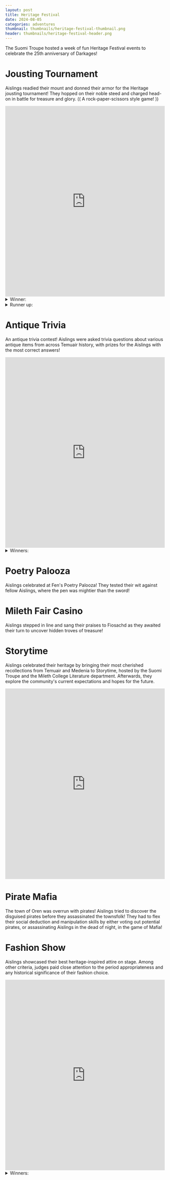 ```yaml
---
layout: post
title: Heritage Festival
date: 2024-08-05
categories: adventures
thumbnail: thumbnails/heritage-festival-thumbnail.png
header: thumbnails/heritage-festival-header.png
---
```


The Suomi Troupe hosted a week of fun Heritage Festival events to celebrate the 25th anniversary of Darkages!


# Jousting Tournament

Aislings readied their mount and donned their armor for the Heritage jousting tournament! They hopped on their noble steed and charged head-on in battle for treasure and glory. (( A rock-paper-scissors style game! ))

<iframe width="100%" height="600" src="https://www.youtube.com/embed/CMqARkcqRcI?si=AAJz3veU4jpy6new" title="YouTube video player" frameborder="0" allow="accelerometer; autoplay; clipboard-write; encrypted-media; gyroscope; picture-in-picture; web-share" referrerpolicy="strict-origin-when-cross-origin" allowfullscreen></iframe>

<details><summary>Winner:</summary>Doofle</details>

<details><summary>Runner up:</summary>blueskye</details>

# Antique Trivia

An antique trivia contest! Aislings were asked trivia questions about various antique items from across Temuair history, with prizes for the Aislings with the most correct answers!

<iframe width="100%" height="600" src="https://www.youtube.com/embed/mEyuEIlD8m0?si=w7LbTswT6O2omPvH" title="YouTube video player" frameborder="0" allow="accelerometer; autoplay; clipboard-write; encrypted-media; gyroscope; picture-in-picture; web-share" referrerpolicy="strict-origin-when-cross-origin" allowfullscreen></iframe>

<details><summary>Winners:</summary>1. Snooze 2. Wizadrian 3. Doofle</details>

# Poetry Palooza

Aislings celebrated at Fen's Poetry Palooza! They tested their wit against fellow Aislings, where the pen was mightier than the sword!

# Mileth Fair Casino

Aislings stepped in line and sang their praises to Fiosachd as they awaited their turn to uncover hidden troves of treasure!

# Storytime

Aislings celebrated their heritage by bringing their most cherished recollections from Temuair and Medenia to Storytime, hosted by the Suomi Troupe and the Mileth College Literature department. Afterwards, they explore the community's current expectations and hopes for the future.

<iframe width="100%" height="600" src="https://www.youtube.com/embed/mwMbDu5j8SY?si=wwhtZA7LONPh1jTG" title="YouTube video player" frameborder="0" allow="accelerometer; autoplay; clipboard-write; encrypted-media; gyroscope; picture-in-picture; web-share" referrerpolicy="strict-origin-when-cross-origin" allowfullscreen></iframe>

# Pirate Mafia

The town of Oren was overrun with pirates! Aislings tried to discover the disguised pirates before they assassinated the townsfolk! They had to flex their social deduction and manipulation skills by either voting out potential pirates, or assassinating Aislings in the dead of night, in the game of Mafia!

# Fashion Show

Aislings showcased their best heritage-inspired attire on stage. Among other criteria, judges paid close attention to the period appropriateness and any historical significance of their fashion choice.

<iframe width="100%" height="600" src="https://www.youtube.com/embed/E99i1-FyyiQ?si=hjXSgrX_M4QgWsdQ" title="YouTube video player" frameborder="0" allow="accelerometer; autoplay; clipboard-write; encrypted-media; gyroscope; picture-in-picture; web-share" referrerpolicy="strict-origin-when-cross-origin" allowfullscreen></iframe>

<details><summary>Winners:</summary>1. LadySol 2. Mlke 3. Fen</details>

